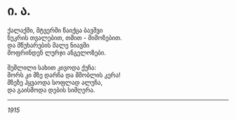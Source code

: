 # ი. ა.

ქალაქში, მტვერში წაიქცა ბავშვი\
ნუკრის თვალებით, თმით - მიმოზებით.\
და მწუხარების მალე ნიავში\
მოფრინდენ ლურჯი ანგელოზები.\
\
შეშლილი სახით კივოდა ქუჩა:\
შორს კი მზე დარჩა და მშობლის კერა!\
მზეზე ჰყვაოდა სოფლად ალუჩა,\
და გაისმოდა დების სიმღერა.

***

_1915_
